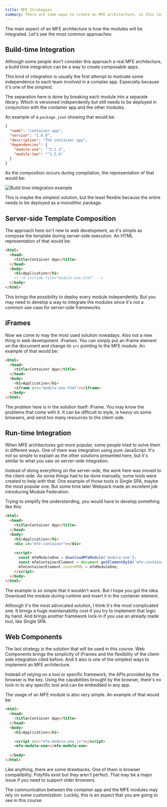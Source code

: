```yaml
---
title: MFE Strategies
summary: There are some ways to create an MFE architecture, in this lesson you will see some of them.
---
```


The main aspect of an MFE architecture is how the modules will be integrated. Let's see the most common approaches:

## Build-time Integration

Although some people don't consider this approach a real MFE architecture, a build time integration can be a way to create composable apps.

This kind of integration is usually the first attempt to motivate some independence to each team involved in a complex app. Especially because it's one of the simplest.

The separation here is done by breaking each module into a separate library. Which is versioned independently but still needs to be deployed in conjunction with the container app and the other modules.

An example of a `package.json` showing that would be:

```json
{
  "name": "container-app",
  "version": "1.0.0",
  "description": "The container app",
  "dependencies": {
    "module-one": "^2.2.3",
    "module-two": "^1.5.6"
  }
}
```

As the composition occurs during compilation, the representation of that would be:

<!-- ![Build time integration example](assets/build-time-integration.drawio.svg) -->

![Build time integration example](/api/collection/6586453712175104/5197349072142336/page/4738961238392832/image/6322496864780288?page_type=collection_lesson)

This is maybe the simplest solution, but the least flexible because the entire needs to be deployed as a monolithic package.

## Server-side Template Composition

The approach here isn't new to web development, as it's simple as compose the template during server-side execution. An HTML representation of that would be:

```html
<html>
  <head>
    <title>Container App</title>
  </head>
  <body>
    <h1>Application</h1>
    <!--# include file="module-one.html" -->
  </body>
</html>
```

This brings the possibility to deploy every module independently. But you may need to develop a way to integrate the modules since it's not a common use case for server-side frameworks.

## iFrames

Now we come to may the most used solution nowadays. Also not a new thing in web development. iFrames. You can simply put an iframe element on the document and change its `src` pointing to the MFE module. An example of that would be:

```html
<html>
  <head>
    <title>Container App</title>
  </head>
  <body>
    <h1>Application</h1>
    <iframe src="module-one.html"></iframe>
  </body>
</html>
```

The problem here is in the solution itself: iFrame. You may know the problems that come with it. It can be difficult to style, is heavy on some browsers, and send too many resources to the client-side.

## Run-time Integration

When MFE architectures got more popular, some people tried to solve them in different ways. One of them was integration using pure JavaScript. It's not so simple to explain as the other solutions presented here, but it's similar to what you saw on server-side integration.

Instead of doing everything on the server-side, the work here was moved to the client-side. As some things had to be done manually, some tools were created to help with that. One example of those tools is Single SPA, maybe the most popular one. But some time later Webpack made an excellent job introducing Module Federation.

Trying to simplify the understanding, you would have to develop something like this:

```html
<html>
  <head>
    <title>Container App</title>
  </head>
  <body>
    <h1>Application</h1>
    <div id="mfe-container"></div>
    
    <script>
      const mfeModuleOne = downloadMfeModule('module-one');
      const mfeContainerElement = document.getElementById('mfe-container');
      mfeContainerElement.innerHTML = mfeModuleOne;
    </script>
  </body>
</html>
```

The example is so simple that it wouldn't work. But I hope you got the idea. Download the module during runtime and insert it in the container element.

Although it's the most advocated solution, I think it's the most complicated one. It brings a huge maintainability cost if you try to implement that logic by hand. And brings another framework lock-in if you use an already made tool, like Single SPA.

## Web Components

The last strategy is the solution that will be used in this course. Web Components brings the simplicity of iFrames and the flexibility of the client-side integration cited before. And it also is one of the simplest ways to implement an MFE architecture.

Instead of relying on a tool or specific framework, the APIs provided by the browser is the key. Using the capabilities brought by the browser, there's no lock-in to any specific tool and can be embedded in any app.

The usage of an MFE module is also very simple. An example of that would be:

```html
<html>
  <head>
    <title>Container App</title>
  </head>
  <body>
    <h1>Application</h1>

    <script src="mfe-module-one.js"></script>
    <mfe-module-one></mfe-module-one>
 
  </body>
</html>
```

Like anything, there are some drawbacks. One of them is browser compatibility. Polyfills exist but they aren't perfect. That may be a major issue if you need to support older browsers.

The communication between the container app and the MFE modules may rely on some customization. Luckily, this is an aspect that you are going to see in this course.
